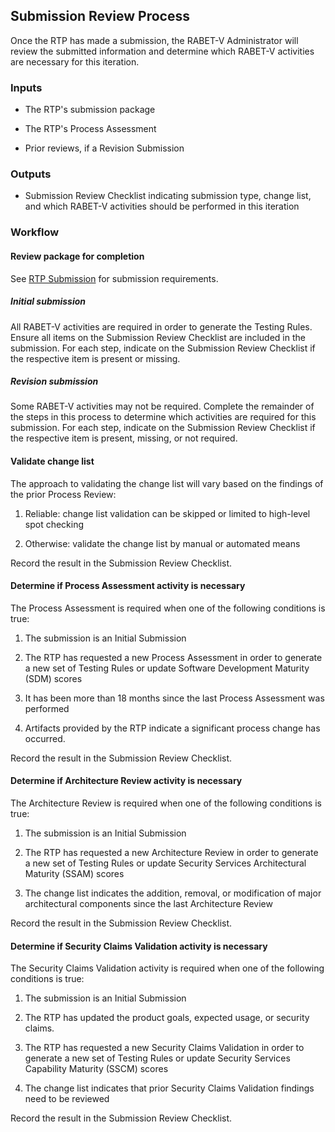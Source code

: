 ## Submission Review Process

Once the RTP has made a submission, the RABET-V Administrator will review the submitted information and determine which RABET-V activities are necessary for this iteration.

### Inputs

  - The RTP's submission package

  - The RTP's Process Assessment

  - Prior reviews, if a Revision Submission

### Outputs

  - Submission Review Checklist indicating submission type, change list, and which RABET-V activities should be performed in this iteration

### Workflow

#### Review package for completion

See [RTP Submission](/Activities/RTP_Submission.md) for
submission requirements.

##### Initial submission

All RABET-V activities are required in order to generate the Testing Rules. Ensure all items on the Submission Review Checklist are included in the submission. For each step, indicate on the Submission Review Checklist if the respective item is present or missing.

##### Revision submission

Some RABET-V activities may not be required. Complete the remainder of the steps in this process to determine which activities are required for this submission. For each step, indicate on the Submission Review Checklist if the respective item is present, missing, or not required.

#### Validate change list

The approach to validating the change list will vary based on the
findings of the prior Process Review:

1.  Reliable: change list validation can be skipped or limited to high-level spot checking

1.  Otherwise: validate the change list by manual or automated means

Record the result in the Submission Review Checklist.

#### Determine if Process Assessment activity is necessary

The Process Assessment is required when one of the following conditions is true:

1.  The submission is an Initial Submission

1.  The RTP has requested a new Process Assessment in order to generate a new set of Testing Rules or update Software Development Maturity (SDM) scores

1.  It has been more than 18 months since the last Process Assessment was performed

1.  Artifacts provided by the RTP indicate a significant process change has occurred.

Record the result in the Submission Review Checklist.

#### Determine if Architecture Review activity is necessary

The Architecture Review is required when one of the following conditions is true:

1.  The submission is an Initial Submission

1.  The RTP has requested a new Architecture Review in order to generate a new set of Testing Rules or update Security Services Architectural Maturity (SSAM) scores

1.  The change list indicates the addition, removal, or modification of major architectural components since the last Architecture Review

Record the result in the Submission Review Checklist.

#### Determine if Security Claims Validation activity is necessary

The Security Claims Validation activity is required when one of the following conditions is true:

1.  The submission is an Initial Submission

1.  The RTP has updated the product goals, expected usage, or security claims.

1.  The RTP has requested a new Security Claims Validation in order to generate a new set of Testing Rules or update Security Services Capability Maturity (SSCM) scores

4.  The change list indicates that prior Security Claims Validation findings need to be reviewed

Record the result in the Submission Review Checklist.
